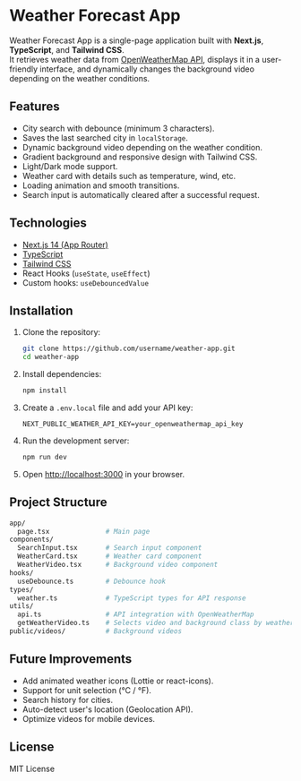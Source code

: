 # Weather Forecast App

Weather Forecast App is a single-page application built with **Next.js**, **TypeScript**, and **Tailwind CSS**.  
It retrieves weather data from [OpenWeatherMap API](https://openweathermap.org/api), displays it in a user-friendly interface, and dynamically changes the background video depending on the weather conditions.

## Features

- City search with debounce (minimum 3 characters).
- Saves the last searched city in `localStorage`.
- Dynamic background video depending on the weather condition.
- Gradient background and responsive design with Tailwind CSS.
- Light/Dark mode support.
- Weather card with details such as temperature, wind, etc.
- Loading animation and smooth transitions.
- Search input is automatically cleared after a successful request.

## Technologies

- [Next.js 14 (App Router)](https://nextjs.org/)
- [TypeScript](https://www.typescriptlang.org/)
- [Tailwind CSS](https://tailwindcss.com/)
- React Hooks (`useState`, `useEffect`)
- Custom hooks: `useDebouncedValue`

## Installation

1. Clone the repository:

   ```bash
   git clone https://github.com/username/weather-app.git
   cd weather-app
   ```

2. Install dependencies:

   ```bash
   npm install
   ```

3. Create a `.env.local` file and add your API key:

   ```env
   NEXT_PUBLIC_WEATHER_API_KEY=your_openweathermap_api_key
   ```

4. Run the development server:

   ```bash
   npm run dev
   ```

5. Open [http://localhost:3000](http://localhost:3000) in your browser.

## Project Structure

```bash
app/
  page.tsx              # Main page
components/
  SearchInput.tsx       # Search input component
  WeatherCard.tsx       # Weather card component
  WeatherVideo.tsx      # Background video component
hooks/
  useDebounce.ts        # Debounce hook
types/
  weather.ts            # TypeScript types for API response
utils/
  api.ts                # API integration with OpenWeatherMap
  getWeatherVideo.ts    # Selects video and background class by weather ID
public/videos/          # Background videos
```

## Future Improvements

- Add animated weather icons (Lottie or react-icons).
- Support for unit selection (°C / °F).
- Search history for cities.
- Auto-detect user's location (Geolocation API).
- Optimize videos for mobile devices.

## License

MIT License
